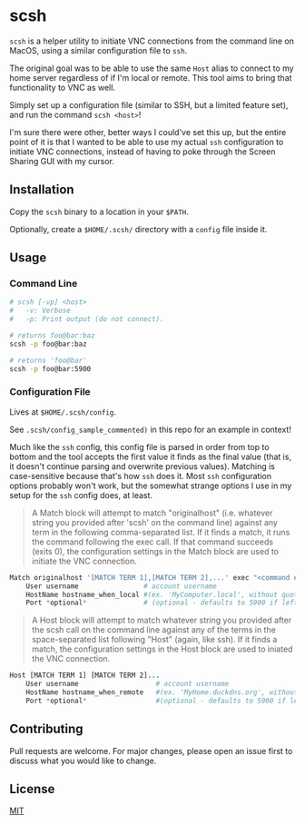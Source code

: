 # scsh

`scsh` is a helper utility to initiate VNC connections from the command line on MacOS, using a similar configuration file to `ssh`.

The original goal was to be able to use the same `Host` alias to connect to my home server regardless of if I'm local or remote. This tool aims to bring that functionality to VNC as well.

Simply set up a configuration file (similar to SSH, but a limited feature set), and run the command `scsh <host>`!

I'm sure there were other, better ways I could've set this up, but the entire point of it is that I wanted to be able to use my actual `ssh` configuration to initiate VNC connections, instead of having to poke through the Screen Sharing GUI with my cursor.

## Installation

Copy the `scsh` binary to a location in your `$PATH`.

Optionally, create a `$HOME/.scsh/` directory with a `config` file inside it.

## Usage

### Command Line

```bash
# scsh [-vp] <host>
#   -v: Verbose
#   -p: Print output (do not connect).

# returns foo@bar:baz
scsh -p foo@bar:baz

# returns 'foo@bar'
scsh -p foo@bar:5900

```

### Configuration File

Lives at `$HOME/.scsh/config`.

See `.scsh/config_sample_commented)` in this repo for an example in context!

Much like the `ssh` config, this config file is parsed in order from top to bottom and the tool accepts the first value it finds as the final value (that is, it doesn't continue parsing and overwrite previous values). Matching is case-sensitive because that's how `ssh` does it. Most `ssh` configuration options probably won't work, but the somewhat strange options I use in my setup for the `ssh` config does, at least.

> A Match block will attempt to match "originalhost" (i.e. whatever string you provided after 'scsh' on the command line) against any term in the following comma-separated list. If it finds a match, it runs the command following the exec call. If that command succeeds (exits 0), the configuration settings in the Match block are used to initiate the VNC connection.

```bash
Match originalhost '[MATCH TERM 1],[MATCH TERM 2],...' exec "<command exiting 0 or 1>"
    User username                # account username
    HostName hostname_when_local #(ex. 'MyComputer.local', without quotes)
    Port *optional*              # (optional - defaults to 5900 if left blank)
```

> A Host block will attempt to match whatever string you provided after the scsh call on the command line against any of the terms in the space-separated list following "Host" (again, like ssh). If it finds a match, the configuration settings in the Host block are used to iniated the VNC connection.

```bash
Host [MATCH TERM 1] [MATCH TERM 2]...
    User username                   # account username
    HostName hostname_when_remote   #(ex. 'MyHome.duckdns.org', without quotes)
    Port *optional*                 #(optional - defaults to 5900 if left blank)
```

## Contributing

Pull requests are welcome. For major changes, please open an issue first
to discuss what you would like to change.

## License

[MIT](https://choosealicense.com/licenses/mit/)
